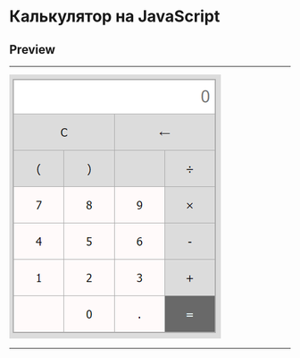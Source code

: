 # Калькулятор на JavaScript

## Preview

---

[![preview](./preview.png)](http://127.0.0.1:5500/calculator-js/index.html)

---